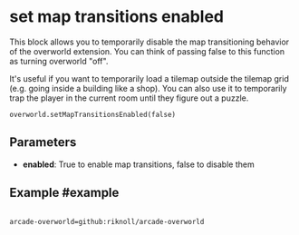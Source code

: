 # set map transitions enabled

This block allows you to temporarily disable the map transitioning behavior of the overworld extension. You can think of passing false to this function as turning overworld "off".

It's useful if you want to temporarily load a tilemap outside the tilemap grid (e.g. going inside a building like a shop). You can also use it to temporarily trap the player in the current room until they figure out a puzzle.

```sig
overworld.setMapTransitionsEnabled(false)
```

## Parameters

* **enabled**: True to enable map transitions, false to disable them

## Example #example

```blocks
```

```package
arcade-overworld=github:riknoll/arcade-overworld
```